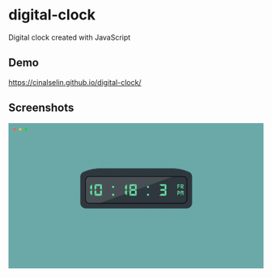 # digital-clock

Digital clock created with JavaScript

## Demo

https://cinalselin.github.io/digital-clock/

## Screenshots

![App Screenshot](./assets/screenshots/clock_screenshot.png)
